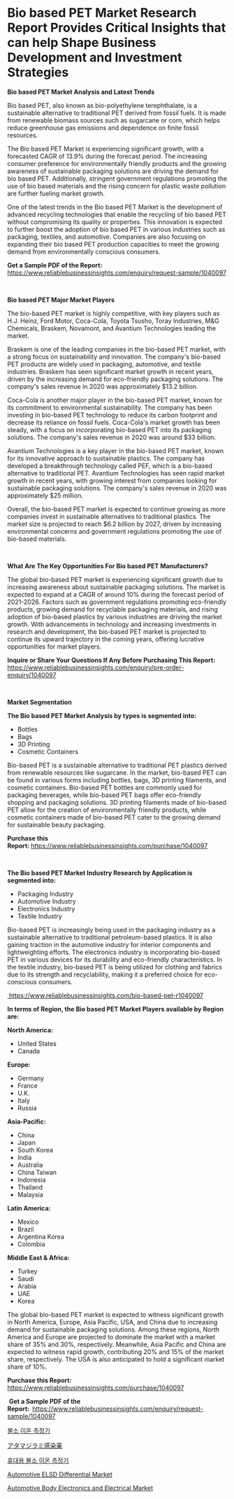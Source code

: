 <p><h1>Bio based PET Market Research Report Provides Critical Insights that can help Shape Business Development and Investment Strategies</h1></p><p><strong>Bio based PET Market Analysis and Latest Trends</strong></p>
<p><p>Bio based PET, also known as bio-polyethylene terephthalate, is a sustainable alternative to traditional PET derived from fossil fuels. It is made from renewable biomass sources such as sugarcane or corn, which helps reduce greenhouse gas emissions and dependence on finite fossil resources.</p><p>The Bio based PET Market is experiencing significant growth, with a forecasted CAGR of 13.9% during the forecast period. The increasing consumer preference for environmentally friendly products and the growing awareness of sustainable packaging solutions are driving the demand for bio based PET. Additionally, stringent government regulations promoting the use of bio based materials and the rising concern for plastic waste pollution are further fueling market growth.</p><p>One of the latest trends in the Bio based PET Market is the development of advanced recycling technologies that enable the recycling of bio based PET without compromising its quality or properties. This innovation is expected to further boost the adoption of bio based PET in various industries such as packaging, textiles, and automotive. Companies are also focusing on expanding their bio based PET production capacities to meet the growing demand from environmentally conscious consumers.</p></p>
<p><strong>Get a Sample PDF of the Report:&nbsp;</strong> <a href="https://www.reliablebusinessinsights.com/enquiry/request-sample/1040097">https://www.reliablebusinessinsights.com/enquiry/request-sample/1040097</a></p>
<p>&nbsp;</p>
<p><strong>Bio based PET Major Market Players</strong></p>
<p><p>The bio-based PET market is highly competitive, with key players such as H.J. Heinz, Ford Motor, Coca-Cola, Toyota Tsusho, Toray Industries, M&G Chemicals, Braskem, Novamont, and Avantium Technologies leading the market. </p><p>Braskem is one of the leading companies in the bio-based PET market, with a strong focus on sustainability and innovation. The company's bio-based PET products are widely used in packaging, automotive, and textile industries. Braskem has seen significant market growth in recent years, driven by the increasing demand for eco-friendly packaging solutions. The company's sales revenue in 2020 was approximately $13.2 billion.</p><p>Coca-Cola is another major player in the bio-based PET market, known for its commitment to environmental sustainability. The company has been investing in bio-based PET technology to reduce its carbon footprint and decrease its reliance on fossil fuels. Coca-Cola's market growth has been steady, with a focus on incorporating bio-based PET into its packaging solutions. The company's sales revenue in 2020 was around $33 billion.</p><p>Avantium Technologies is a key player in the bio-based PET market, known for its innovative approach to sustainable plastics. The company has developed a breakthrough technology called PEF, which is a bio-based alternative to traditional PET. Avantium Technologies has seen rapid market growth in recent years, with growing interest from companies looking for sustainable packaging solutions. The company's sales revenue in 2020 was approximately $25 million.</p><p>Overall, the bio-based PET market is expected to continue growing as more companies invest in sustainable alternatives to traditional plastics. The market size is projected to reach $6.2 billion by 2027, driven by increasing environmental concerns and government regulations promoting the use of bio-based materials.</p></p>
<p>&nbsp;</p>
<p><strong>What Are The Key Opportunities For Bio based PET Manufacturers?</strong></p>
<p><p>The global bio-based PET market is experiencing significant growth due to increasing awareness about sustainable packaging solutions. The market is expected to expand at a CAGR of around 10% during the forecast period of 2021-2026. Factors such as government regulations promoting eco-friendly products, growing demand for recyclable packaging materials, and rising adoption of bio-based plastics by various industries are driving the market growth. With advancements in technology and increasing investments in research and development, the bio-based PET market is projected to continue its upward trajectory in the coming years, offering lucrative opportunities for market players.</p></p>
<p><strong>Inquire or Share Your Questions If Any Before Purchasing This Report:</strong> <a href="https://www.reliablebusinessinsights.com/enquiry/pre-order-enquiry/1040097">https://www.reliablebusinessinsights.com/enquiry/pre-order-enquiry/1040097</a></p>
<p>&nbsp;</p>
<p><strong>Market Segmentation</strong></p>
<p><strong>The Bio based PET Market Analysis by types is segmented into:</strong></p>
<p><ul><li>Bottles</li><li>Bags</li><li>3D Printing</li><li>Cosmetic Containers</li></ul></p>
<p><p>Bio-based PET is a sustainable alternative to traditional PET plastics derived from renewable resources like sugarcane. In the market, bio-based PET can be found in various forms including bottles, bags, 3D printing filaments, and cosmetic containers. Bio-based PET bottles are commonly used for packaging beverages, while bio-based PET bags offer eco-friendly shopping and packaging solutions. 3D printing filaments made of bio-based PET allow for the creation of environmentally friendly products, while cosmetic containers made of bio-based PET cater to the growing demand for sustainable beauty packaging.</p></p>
<p><strong>Purchase this Report:&nbsp;</strong><a href="https://www.reliablebusinessinsights.com/purchase/1040097">https://www.reliablebusinessinsights.com/purchase/1040097</a></p>
<p>&nbsp;</p>
<p><strong>The Bio based PET Market Industry Research by Application is segmented into:</strong></p>
<p><ul><li>Packaging Industry</li><li>Automotive Industry</li><li>Electronics Industry</li><li>Textile Industry</li></ul></p>
<p><p>Bio-based PET is increasingly being used in the packaging industry as a sustainable alternative to traditional petroleum-based plastics. It is also gaining traction in the automotive industry for interior components and lightweighting efforts. The electronics industry is incorporating bio-based PET in various devices for its durability and eco-friendly characteristics. In the textile industry, bio-based PET is being utilized for clothing and fabrics due to its strength and recyclability, making it a preferred choice for eco-conscious consumers.</p></p>
<p><a href="https://www.reliablebusinessinsights.com/bio-based-pet-r1040097">&nbsp;https://www.reliablebusinessinsights.com/bio-based-pet-r1040097</a></p>
<p><strong>In terms of Region, the Bio based PET Market Players available by Region are:</strong></p>
<p>
    <p> <strong> North America: </strong>
        <ul>
            <li>United States</li>
            <li>Canada</li>
        </ul>
        </p> 
    <p> <strong> Europe: </strong>
        <ul>
            <li>Germany</li>
            <li>France</li>
            <li>U.K.</li>
            <li>Italy</li>
            <li>Russia</li>
        </ul>
        </p> 
    <p> <strong> Asia-Pacific: </strong>
        <ul>
            <li>China</li>
            <li>Japan</li>
            <li>South Korea</li>
            <li>India</li>
            <li>Australia</li>
            <li>China Taiwan</li>
            <li>Indonesia</li>
            <li>Thailand</li>
            <li>Malaysia</li>
        </ul>
        </p> 
    <p> <strong> Latin America: </strong>
        <ul>
            <li>Mexico</li>
            <li>Brazil</li>
            <li>Argentina Korea</li>
            <li>Colombia</li>
        </ul>
        </p> 
    <p> <strong> Middle East & Africa: </strong>
        <ul>
            <li>Turkey</li>
            <li>Saudi</li>
            <li>Arabia</li>
            <li>UAE</li>
            <li>Korea</li>
        </ul>
    </p>
    </p>
<p><p>The global bio-based PET market is expected to witness significant growth in North America, Europe, Asia Pacific, USA, and China due to increasing demand for sustainable packaging solutions. Among these regions, North America and Europe are projected to dominate the market with a market share of 35% and 30%, respectively. Meanwhile, Asia Pacific and China are expected to witness rapid growth, contributing 20% and 15% of the market share, respectively. The USA is also anticipated to hold a significant market share of 10%.</p></p>
<p><strong>Purchase this Report: </strong><a href="https://www.reliablebusinessinsights.com/purchase/1040097">https://www.reliablebusinessinsights.com/purchase/1040097</a></p>
<p>&nbsp;<strong>Get a Sample PDF of the Report:&nbsp;&nbsp;</strong><a href="https://www.reliablebusinessinsights.com/enquiry/request-sample/1040097">https://www.reliablebusinessinsights.com/enquiry/request-sample/1040097</a></p>
<p><strong></strong></p>
<p><p><a href="https://github.com/hook46569/Market-Research-Report-List-1/blob/main/4545284117535.md">불소 이온 측정기</a></p><p><a href="https://github.com/LizaHeller2023/Market-Research-Report-List-1/blob/main/3824223129816.md">アタマジラミ感染薬</a></p><p><a href="https://github.com/JeromeRtyau89966/Market-Research-Report-List-2/blob/main/2184097117534.md">휴대용 불소 이온 측정기</a></p><p><a href="https://github.com/PeterParrish5/Market-Research-Report-List-5/blob/main/automotive-elsd-differential-market.md">Automotive ELSD Differential Market</a></p><p><a href="https://github.com/jhcraigie/Market-Research-Report-List-3/blob/main/automotive-body-electronics-and-electrical-market.md">Automotive Body Electronics and Electrical Market</a></p></p>